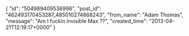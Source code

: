  {
   "id": "504989409536996",
   "post_id": "462493170453287_485010274868243",
   "from_name": "Adam Thomas",
   "message": "Am I fuckin invisible Max ??",
   "created_time": "2013-04-21T12:19:17+0000"
 }
